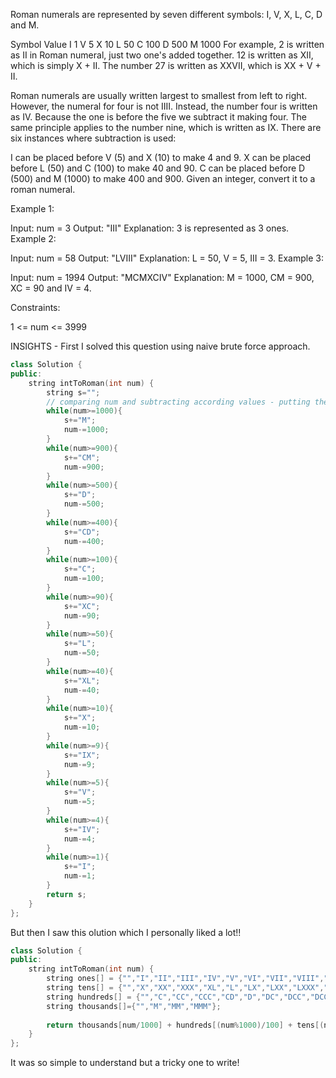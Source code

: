 Roman numerals are represented by seven different symbols: I, V, X, L, C, D and M.

Symbol       Value
I             1
V             5
X             10
L             50
C             100
D             500
M             1000
For example, 2 is written as II in Roman numeral, just two one's added together. 12 is written as XII, which is simply X + II. The number 27 is written as XXVII, which is XX + V + II.

Roman numerals are usually written largest to smallest from left to right. However, the numeral for four is not IIII. Instead, the number four is written as IV. Because the one is before the five we subtract it making four. The same principle applies to the number nine, which is written as IX. There are six instances where subtraction is used:

I can be placed before V (5) and X (10) to make 4 and 9. 
X can be placed before L (50) and C (100) to make 40 and 90. 
C can be placed before D (500) and M (1000) to make 400 and 900.
Given an integer, convert it to a roman numeral.

 

Example 1:

Input: num = 3
Output: "III"
Explanation: 3 is represented as 3 ones.
Example 2:

Input: num = 58
Output: "LVIII"
Explanation: L = 50, V = 5, III = 3.
Example 3:

Input: num = 1994
Output: "MCMXCIV"
Explanation: M = 1000, CM = 900, XC = 90 and IV = 4.
 

Constraints:

1 <= num <= 3999



INSIGHTS - First I solved this question using naive brute force approach.

```cpp
class Solution {
public:
    string intToRoman(int num) {
        string s="";
        // comparing num and subtracting according values - putting the related character in string s
        while(num>=1000){
            s+="M";
            num-=1000;
        }
        while(num>=900){
            s+="CM";
            num-=900;
        }
        while(num>=500){
            s+="D";
            num-=500;
        }
        while(num>=400){
            s+="CD";
            num-=400;
        }
        while(num>=100){
            s+="C";
            num-=100;
        }
        while(num>=90){
            s+="XC";
            num-=90;
        }
        while(num>=50){
            s+="L";
            num-=50;
        }
        while(num>=40){
            s+="XL";
            num-=40;
        }
        while(num>=10){
            s+="X";
            num-=10;
        }
        while(num>=9){
            s+="IX";
            num-=9;
        }
        while(num>=5){
            s+="V";
            num-=5;
        }
        while(num>=4){
            s+="IV";
            num-=4;
        }
        while(num>=1){
            s+="I";
            num-=1;
        }
        return s;
    }
};
```

But then I saw this olution which I personally liked a lot!!

```cpp
class Solution {
public:
    string intToRoman(int num) {
        string ones[] = {"","I","II","III","IV","V","VI","VII","VIII","IX"};
        string tens[] = {"","X","XX","XXX","XL","L","LX","LXX","LXXX","XC"};
        string hundreds[] = {"","C","CC","CCC","CD","D","DC","DCC","DCCC","CM"};
        string thousands[]={"","M","MM","MMM"};
        
        return thousands[num/1000] + hundreds[(num%1000)/100] + tens[(num%100)/10] + ones[num%10];
    }
};
```
It was so simple to understand but a tricky one to write!
